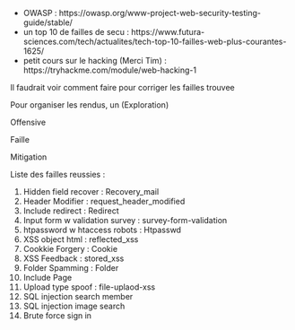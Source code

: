 <ul>
	<li>OWASP : https://owasp.org/www-project-web-security-testing-guide/stable/</li>
	<li>un top 10 de failles de secu : https://www.futura-sciences.com/tech/actualites/tech-top-10-failles-web-plus-courantes-1625/</li>
	<li>petit cours sur le hacking (Merci Tim) : https://tryhackme.com/module/web-hacking-1</li>
</ul>

<p>Il faudrait voir comment faire pour corriger les failles trouvee</p>
<p>Pour organiser les rendus, un (Exploration)<br>

Offensive<br>

Faille<br>

Mitigation</p>

<p>
	Liste des failles reussies : <br>
	<ol>
		<li>Hidden field recover : Recovery_mail</li>
		<li>Header Modifier : request_header_modified</li>
		<li>Include redirect : Redirect</li>
		<li>Input form w validation survey : survey-form-validation</li>
		<li>htpassword w htaccess robots :  Htpasswd</li>
		<li>XSS object html : reflected_xss</li>
		<li>Cookkie Forgery : Cookie</li>
		<li>XSS Feedback : stored_xss</li>
		<li>Folder Spamming : Folder</li>
		<li>Include Page</li>
		<li>Upload type spoof : file-uplaod-xss</li>
		<li>SQL injection search member</li>
		<li>SQL injection image search</li>
		<li>Brute force sign in</li>
	</ol>
</p>